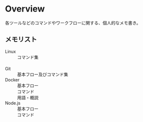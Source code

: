 # Overview  
各ツールなどのコマンドやワークフローに関する、個人的なメモ書き。  
  
  
## メモリスト
<dl>

<dt>Linux</dt>  
  <dd>コマンド集</dd> 　
<dt>Git</dt>  
  <dd>基本フロー及びコマンド集</dd>
<dt>Docker</dt>  
  <dd>基本フロー</dd>
  <dd>コマンド</dd>
  <dd>用語・概説</dd>
<dt>Node.js</dt>  
  <dd>基本フロー</dd>
  <dd>コマンド</dd>  

</dl>
